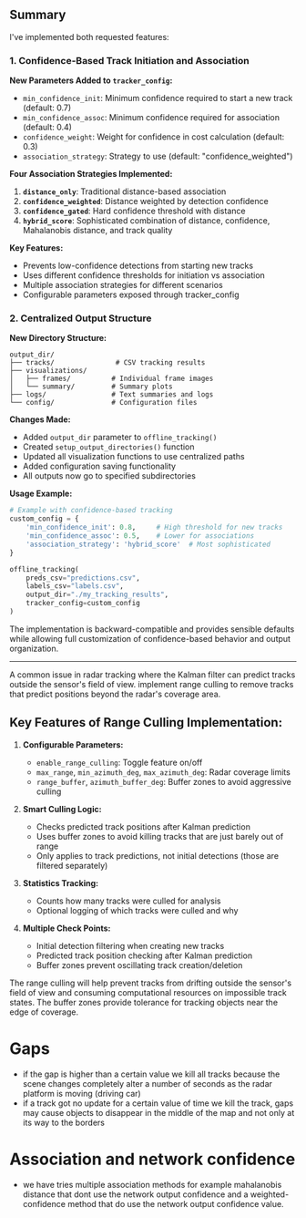 
## Summary

I've implemented both requested features:

### 1. Confidence-Based Track Initiation and Association

**New Parameters Added to `tracker_config`:**
- `min_confidence_init`: Minimum confidence required to start a new track (default: 0.7)
- `min_confidence_assoc`: Minimum confidence required for association (default: 0.4) 
- `confidence_weight`: Weight for confidence in cost calculation (default: 0.3)
- `association_strategy`: Strategy to use (default: "confidence_weighted")

**Four Association Strategies Implemented:**
1. **`distance_only`**: Traditional distance-based association
2. **`confidence_weighted`**: Distance weighted by detection confidence
3. **`confidence_gated`**: Hard confidence threshold with distance
4. **`hybrid_score`**: Sophisticated combination of distance, confidence, Mahalanobis distance, and track quality

**Key Features:**
- Prevents low-confidence detections from starting new tracks
- Uses different confidence thresholds for initiation vs association
- Multiple association strategies for different scenarios
- Configurable parameters exposed through tracker_config

### 2. Centralized Output Structure

**New Directory Structure:**
```
output_dir/
├── tracks/               # CSV tracking results
├── visualizations/
│   ├── frames/          # Individual frame images
│   └── summary/         # Summary plots
├── logs/                # Text summaries and logs
└── config/              # Configuration files
```

**Changes Made:**
- Added `output_dir` parameter to `offline_tracking()`
- Created `setup_output_directories()` function
- Updated all visualization functions to use centralized paths
- Added configuration saving functionality
- All outputs now go to specified subdirectories

**Usage Example:**
```python
# Example with confidence-based tracking
custom_config = {
    'min_confidence_init': 0.8,     # High threshold for new tracks
    'min_confidence_assoc': 0.5,    # Lower for associations
    'association_strategy': 'hybrid_score'  # Most sophisticated
}

offline_tracking(
    preds_csv="predictions.csv",
    labels_csv="labels.csv", 
    output_dir="./my_tracking_results",
    tracker_config=custom_config
)
```

The implementation is backward-compatible and provides sensible defaults while allowing full customization of confidence-based behavior and output organization.

---

A common issue in radar tracking where the Kalman filter can predict tracks outside the sensor's field of view. 
implement range culling to remove tracks that predict positions beyond the radar's coverage area.


## Key Features of Range Culling Implementation:

1. **Configurable Parameters:**
   - `enable_range_culling`: Toggle feature on/off
   - `max_range`, `min_azimuth_deg`, `max_azimuth_deg`: Radar coverage limits
   - `range_buffer`, `azimuth_buffer_deg`: Buffer zones to avoid aggressive culling

2. **Smart Culling Logic:**
   - Checks predicted track positions after Kalman prediction
   - Uses buffer zones to avoid killing tracks that are just barely out of range
   - Only applies to track predictions, not initial detections (those are filtered separately)

3. **Statistics Tracking:**
   - Counts how many tracks were culled for analysis
   - Optional logging of which tracks were culled and why

4. **Multiple Check Points:**
   - Initial detection filtering when creating new tracks
   - Predicted track position checking after Kalman prediction
   - Buffer zones prevent oscillating track creation/deletion

The range culling will help prevent tracks from drifting outside the sensor's field of view and consuming computational resources on impossible track states. The buffer zones provide tolerance for tracking objects near the edge of coverage.


# Gaps
- if the gap is higher than a certain value we kill all tracks because the scene changes completely alter a number of seconds as 
the radar platform is moving (driving car)
- if a track got no update for a certain value of time we kill the track, gaps may cause objects to disappear in the middle of the map and not only at its way to the borders

# Association and network confidence
- we have tries multiple association methods for example mahalanobis distance that dont use the network output confidence and a weighted-confidence method that do use the network output confidence value.